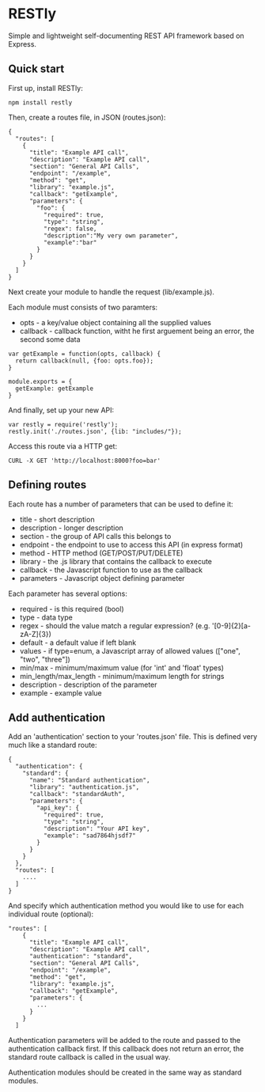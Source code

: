 # RESTly

Simple and lightweight self-documenting REST API framework based on Express.

## Quick start

First up, install RESTly:
```
npm install restly
```

Then, create a routes file, in JSON (routes.json):

```
{
  "routes": [
    {
      "title": "Example API call",
      "description": "Example API call",
      "section": "General API Calls",
      "endpoint": "/example",
      "method": "get",
      "library": "example.js",
      "callback": "getExample",
      "parameters": {
        "foo": {
          "required": true,
          "type": "string",
          "regex": false,
          "description":"My very own parameter",
          "example":"bar"
        }
      }
    }
  ]
}
```

Next create your module to handle the request (lib/example.js).

Each module must consists of two paramters:
* opts - a key/value object containing all the supplied values
* callback - callback function, witht he first arguement being an error, the second some data
```
var getExample = function(opts, callback) {
  return callback(null, {foo: opts.foo});
}

module.exports = {
  getExample: getExample
}
```

And finally, set up your new API:
```
var restly = require('restly');
restly.init('./routes.json', {lib: "includes/"});
```

Access this route via a HTTP get:
```
CURL -X GET 'http://localhost:8000?foo=bar'
```

## Defining routes
Each route has a number of parameters that can be used to define it:

* title - short description
* description - longer description
* section - the group of API calls this belongs to
* endpoint - the endpoint to use to access this API (in express format)
* method - HTTP method (GET/POST/PUT/DELETE)
* library - the .js library that contains the callback to execute
* callback - the Javascript function to use as the callback
* parameters - Javascript object defining parameter

Each parameter has several options:

* required - is this required (bool)
* type - data type
* regex - should the value match a regular expression? (e.g. '[0-9]{2}[a-zA-Z]{3})
* default - a default value if left blank
* values - if type=enum, a Javascript array of allowed values (["one", "two", "three"])
* min/max - minimum/maximum value (for 'int' and 'float' types)
* min_length/max_length - minimum/maximum length for strings
* description - description of the parameter
* example - example value

## Add authentication
Add an 'authentication' section to your 'routes.json' file. This is defined very much like a standard route:
```
{
  "authentication": {
    "standard": {
      "name": "Standard authentication",
      "library": "authentication.js",
      "callback": "standardAuth",
      "parameters": {
        "api_key": {
          "required": true,
          "type": "string",
          "description": "Your API key",
          "example": "sad7864hjsdf7"
        }
      }
    }
  },
  "routes": [
    ....
  ]
}
```
And specify which authentication method you would like to use for each individual route (optional):
```
"routes": [
    {
      "title": "Example API call",
      "description": "Example API call",
      "authentication": "standard",
      "section": "General API Calls",
      "endpoint": "/example",
      "method": "get",
      "library": "example.js",
      "callback": "getExample",
      "parameters": {
        ...
      }
    }
  ]
```
Authentication parameters will be added to the route and passed to the authentication callback first. If this callback does not return an error, the standard route callback is called in the usual way.

Authentication modules should be created in the same way as standard modules.